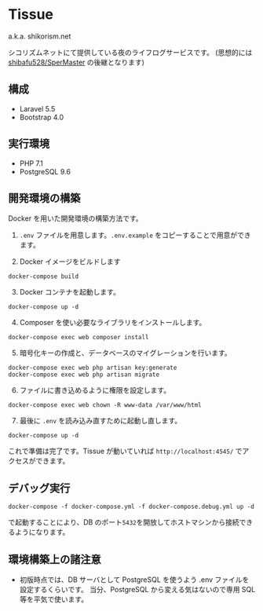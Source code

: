 # Tissue

a.k.a. shikorism.net

シコリズムネットにて提供している夜のライフログサービスです。
(思想的には [shibafu528/SperMaster](https://github.com/shibafu528/SperMaster) の後継となります)

## 構成

- Laravel 5.5
- Bootstrap 4.0

## 実行環境

- PHP 7.1
- PostgreSQL 9.6

## 開発環境の構築

Docker を用いた開発環境の構築方法です。

1. `.env` ファイルを用意します。`.env.example` をコピーすることで用意ができます。

2. Docker イメージをビルドします

```
docker-compose build
```

3. Docker コンテナを起動します。

```
docker-compose up -d
```

4. Composer を使い必要なライブラリをインストールします。

```
docker-compose exec web composer install
```

5. 暗号化キーの作成と、データベースのマイグレーションを行います。

```
docker-compose exec web php artisan key:generate
docker-compose exec web php artisan migrate
```

6. ファイルに書き込めるように権限を設定します。

```
docker-compose exec web chown -R www-data /var/www/html
```

7. 最後に `.env` を読み込み直すために起動し直します。

```
docker-compose up -d
```

これで準備は完了です。Tissue が動いていれば `http://localhost:4545/` でアクセスができます。

## デバッグ実行

```
docker-compose -f docker-compose.yml -f docker-compose.debug.yml up -d
```

で起動することにより、DB のポート`5432`を開放してホストマシンから接続できるようになります。

## 環境構築上の諸注意

- 初版時点では、DB サーバとして PostgreSQL を使うよう .env ファイルを設定するくらいです。
  当分、PostgreSQL から変える気はないので専用 SQL 等を平気で使います。
